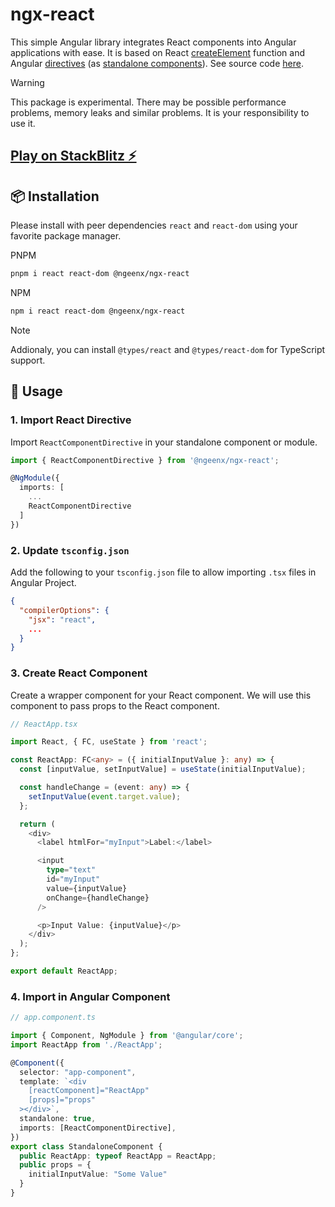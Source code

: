 # ngx-react

This simple Angular library integrates React components into Angular applications with ease. It is based on React [createElement](https://react.dev/reference/react/createElement) function and Angular [directives](https://angular.io/guide/attribute-directives) (as [standalone components](https://angular.io/guide/standalone-component)). See source code [here](./projects/ngx-react/src/lib/directives/react-component.directive.ts).

> [!WARNING]
> This package is experimental. There may be possible performance problems, memory leaks and similar problems. It is your responsibility to use it.

## [Play on StackBlitz ⚡️](https://stackblitz.com/~/github.com/ngeenx/ngx-react)

## 📦 Installation

Please install with peer dependencies `react` and `react-dom` using your favorite package manager.

PNPM

```bash
pnpm i react react-dom @ngeenx/ngx-react
```

NPM

```bash
npm i react react-dom @ngeenx/ngx-react
```

> [!NOTE]
> Addionaly, you can install `@types/react` and `@types/react-dom` for TypeScript support.

## 🚀 Usage

### 1. Import React Directive

Import `ReactComponentDirective` in your standalone component or module.

```typescript
import { ReactComponentDirective } from '@ngeenx/ngx-react';

@NgModule({
  imports: [
    ...
    ReactComponentDirective
  ]
})
```

### 2. Update `tsconfig.json`

Add the following to your `tsconfig.json` file to allow importing `.tsx` files in Angular Project.

```json
{
  "compilerOptions": {
    "jsx": "react",
    ...
  }
}
```

### 3. Create React Component

Create a wrapper component for your React component. We will use this component to pass props to the React component.

```typescript
// ReactApp.tsx

import React, { FC, useState } from 'react';

const ReactApp: FC<any> = ({ initialInputValue }: any) => {
  const [inputValue, setInputValue] = useState(initialInputValue);

  const handleChange = (event: any) => {
    setInputValue(event.target.value);
  };

  return (
    <div>
      <label htmlFor="myInput">Label:</label>

      <input
        type="text"
        id="myInput"
        value={inputValue}
        onChange={handleChange}
      />

      <p>Input Value: {inputValue}</p>
    </div>
  );
};

export default ReactApp;
```

### 4. Import in Angular Component

```typescript
// app.component.ts

import { Component, NgModule } from '@angular/core';
import ReactApp from './ReactApp';

@Component({
  selector: "app-component",
  template: `<div
    [reactComponent]="ReactApp"
    [props]="props"
  ></div>`,
  standalone: true,
  imports: [ReactComponentDirective],
})
export class StandaloneComponent {
  public ReactApp: typeof ReactApp = ReactApp;
  public props = {
    initialInputValue: "Some Value"
  }
}
```
